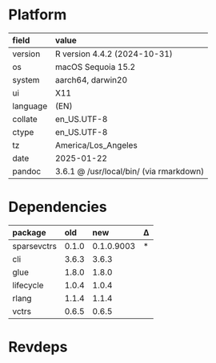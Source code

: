 # Platform

|field    |value                                   |
|:--------|:---------------------------------------|
|version  |R version 4.4.2 (2024-10-31)            |
|os       |macOS Sequoia 15.2                      |
|system   |aarch64, darwin20                       |
|ui       |X11                                     |
|language |(EN)                                    |
|collate  |en_US.UTF-8                             |
|ctype    |en_US.UTF-8                             |
|tz       |America/Los_Angeles                     |
|date     |2025-01-22                              |
|pandoc   |3.6.1 @ /usr/local/bin/ (via rmarkdown) |

# Dependencies

|package     |old   |new        |Δ  |
|:-----------|:-----|:----------|:--|
|sparsevctrs |0.1.0 |0.1.0.9003 |*  |
|cli         |3.6.3 |3.6.3      |   |
|glue        |1.8.0 |1.8.0      |   |
|lifecycle   |1.0.4 |1.0.4      |   |
|rlang       |1.1.4 |1.1.4      |   |
|vctrs       |0.6.5 |0.6.5      |   |

# Revdeps

